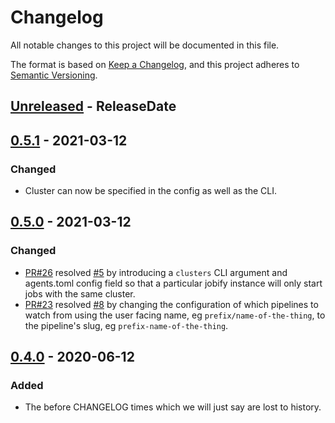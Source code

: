 # Changelog

All notable changes to this project will be documented in this file.

The format is based on [Keep a Changelog](https://keepachangelog.com/en/1.0.0/),
and this project adheres to [Semantic Versioning](https://semver.org/spec/v2.0.0.html).

<!-- next-header -->
## [Unreleased] - ReleaseDate
## [0.5.1] - 2021-03-12
### Changed
- Cluster can now be specified in the config as well as the CLI.

## [0.5.0] - 2021-03-12
### Changed
- [PR#26](https://github.com/EmbarkStudios/buildkite-jobify/pull/26) resolved [#5](https://github.com/EmbarkStudios/buildkite-jobify/issues/5) by introducing a `clusters` CLI argument and agents.toml config field so that a particular jobify instance will only start jobs with the same cluster.
- [PR#23](https://github.com/EmbarkStudios/buildkite-jobify/pull/23) resolved [#8](https://github.com/EmbarkStudios/buildkite-jobify/issues/8) by changing the configuration of which pipelines to watch from using the user facing name, eg `prefix/name-of-the-thing`, to the pipeline's slug, eg `prefix-name-of-the-thing`.

## [0.4.0] - 2020-06-12
### Added
- The before CHANGELOG times which we will just say are lost to history.

<!-- next-url -->
[Unreleased]: https://github.com/EmbarkStudios/buildkite-jobify/compare/0.5.1...HEAD
[0.5.1]: https://github.com/EmbarkStudios/buildkite-jobify/compare/0.5.0...0.5.1
[0.5.0]: https://github.com/EmbarkStudios/buildkite-jobify/compare/0.4.0...0.5.0
[0.4.0]: https://github.com/EmbarkStudios/buildkite-jobify/releases/tag/0.4.0
